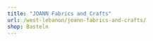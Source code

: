```yaml
---
title: "JOANN Fabrics and Crafts"
url: /west-lebanon/joann-fabrics-and-crafts/
shop: Basteln
---
```

